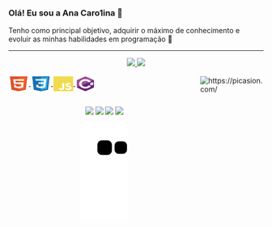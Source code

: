 ### Olá! Eu sou a Ana Caro1ina 👋

Tenho como principal objetivo, adquirir o máximo de conhecimento e evoluir 
as minhas habilidades em programação 🧠

---------------------------------------------------------------------------------

<div align="center">
  <a href="https://github.com/anacaro1ina">
  <img height="180em" src="https://github-readme-stats.vercel.app/api?username=anacaro1ina&show_icons=true&theme=dracula&include_all_commits=true&count_private=true"/>
  <img height="180em" src="https://github-readme-stats.vercel.app/api/top-langs/?username=anacaro1ina&layout=compact&langs_count=7&theme=dracula"/>
</div>

<div style="display: inline_block"><br>
  
  <img align="center" height="30" width="40" src="https://raw.githubusercontent.com/devicons/devicon/master/icons/html5/html5-original.svg">
  <img align="center" height="30" width="40" src="https://raw.githubusercontent.com/devicons/devicon/master/icons/css3/css3-original.svg">
  <img align="center" height="30" width="40" src="https://raw.githubusercontent.com/devicons/devicon/master/icons/javascript/javascript-plain.svg">
  <img align="center" height="30" width="40" src="https://raw.githubusercontent.com/devicons/devicon/master/icons/csharp/csharp-original.svg">
  <img align="right"  src="https://i.picasion.com/pic92/b9a4ee1600f209ef16ee7083f59acf68.gif" width="125" height="125" border="0" alt="https://picasion.com/" /></a><br>
  
</div>
  
  ##
  
  <div align="center">
    <a href="https://instagram.com/ana.carolad" target="_blank"><img src="https://img.shields.io/badge/-Instagram-%23E4405F?style=for-the-badge&logo=instagram&logoColor=white" target="_blank"></a>
   <a href="https://www.twitch.tv/rharavy" target="_blank"><img src="https://img.shields.io/badge/Twitch-9146FF?style=for-the-badge&logo=twitch&logoColor=white" target="_blank"></a>
 <a href="https://discord.gg/Rharavy#6726" target="_blank"><img src="https://img.shields.io/badge/Discord-7289DA?style=for-the-badge&logo=discord&logoColor=white" target="_blank"></a> 
   <a href="https://www.linkedin.com/in/anacarolinaalves/" target="_blank"><img src="https://img.shields.io/badge/-LinkedIn-%230077B5?style=for-the-badge&logo=linkedin&logoColor=white" target="_blank"></a>     
  

  ![Snake animation](https://github.com/anacaro1ina/anacaro1ina/blob/output/github-contribution-grid-snake.svg)
  
</div>
